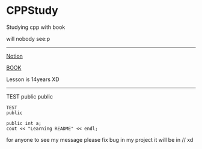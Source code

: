 # CPPStudy
Studying cpp with book 

will nobody see:p
***
[Notion](https://www.notion.so/C-a622052bde0f4ad3b7abfef4c9055b72)

[BOOK](http://www.yes24.com/Product/Goods/3816661)

Lesson is 14years XD
___
TEST
public public

    TEST
    public
    
    public int a;
    cout << "Learning README" << endl;


for anyone to see my message please fix bug in my project it will be in // xd
